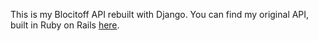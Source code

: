 This is my Blocitoff API rebuilt with Django. You can find my original API, built in Ruby on Rails [here](https://github.com/ConradPacesa/blocitoff-api).
